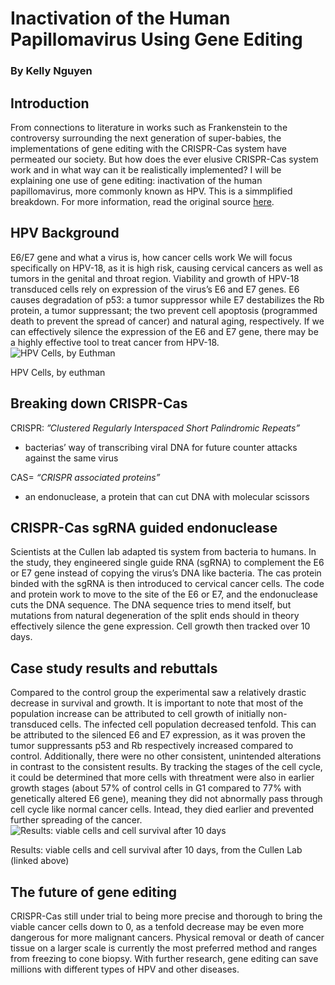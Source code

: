 # Inactivation of the Human Papillomavirus Using Gene Editing 
### By Kelly Nguyen
## Introduction
From connections to literature in works such as Frankenstein to the controversy surrounding the next generation of super-babies, the implementations of gene editing with the CRISPR-Cas system have permeated our society. But how does the ever elusive CRISPR-Cas system work and in what way can it be realistically implemented? I will be explaining one use of gene editing: inactivation of the human papillomavirus, more commonly known as HPV. This is a simmplified breakdown. For more information, read the original source [here](https://www.ncbi.nlm.nih.gov/pmc/articles/PMC4178730/).
## HPV Background
 E6/E7 gene and what a virus is, how cancer cells work
We will focus specifically on HPV-18, as it is high risk, causing cervical cancers as well as tumors in the genital and throat region. Viability and growth of HPV-18 transduced cells rely on expression of the virus’s E6 and E7 genes. E6 causes degradation of p53: a tumor suppressor while E7 destabilizes the Rb protein, a tumor suppressant; the two prevent cell apoptosis (programmed death to prevent the spread of cancer) and natural aging, respectively. If we can effectively silence the expression of the E6 and E7 gene, there may be a highly effective tool to treat cancer from HPV-18.
![HPV Cells, by Euthman](https://live.staticflickr.com/72/194024495_26145426df.jpg)

HPV Cells, by euthman
## Breaking down CRISPR-Cas
CRISPR: _”Clustered Regularly Interspaced Short Palindromic Repeats”_
- bacterias’ way of transcribing viral DNA for future counter attacks against the same virus

CAS= _“CRISPR associated proteins”_
- an endonuclease, a protein that can cut DNA with molecular scissors
## CRISPR-Cas sgRNA guided endonuclease
Scientists at the Cullen lab adapted tis system from bacteria to humans. In the study, they engineered single guide RNA (sgRNA) to complement the E6 or E7 gene instead of copying the virus’s DNA like bacteria. The cas protein binded with the sgRNA is then introduced to cervical cancer cells. The code and protein work to move to the site of the E6 or E7, and the endonuclease cuts the DNA sequence. The DNA sequence tries to mend itself, but mutations from natural degeneration of the split ends should in theory effectively silence the gene expression. Cell growth then tracked over 10 days.
## Case study results and rebuttals 
Compared to the control group the experimental saw a relatively drastic decrease in survival and growth. It is important to note that most of the population increase can be attributed to cell growth of initially non-transduced cells. The infected cell population decreased tenfold. This can be attributed to the silenced E6 and E7 expression, as it was proven the tumor suppressants p53 and Rb respectively increased compared to control. Additionally, there were no other consistent, unintended alterations in contrast to the consistent results. By tracking the stages of the cell cycle, it could be determined that more cells with threatment were also in earlier growth stages (about 57% of control cells in G1 compared to 77% with genetically altered E6 gene), meaning they did not abnormally pass through cell cycle like normal cancer cells. Intead, they died earlier and prevented further spreading of the cancer.
![Results: viable cells and cell survival after 10 days](https://www.ncbi.nlm.nih.gov/pmc/articles/PMC4178730/bin/zjv9990996220005.jpg)

Results: viable cells and cell survival after 10 days, from the Cullen Lab (linked above)
## The future of gene editing
CRISPR-Cas still under trial to being more precise and thorough to bring the viable cancer cells down to 0, as a tenfold decrease may be even more dangerous for more malignant cancers. Physical removal or death of cancer tissue on a larger scale is currently the most preferred method and ranges from freezing to cone biopsy. With further research, gene editing can save millions with different types of HPV and other diseases.
